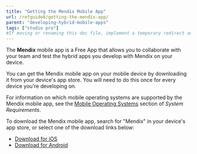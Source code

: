 ```yaml
---
title: "Getting the Mendix Mobile App"
url: /refguide8/getting-the-mendix-app/
parent: "developing-hybrid-mobile-apps"
tags: ["studio pro"]
#If moving or renaming this doc file, implement a temporary redirect and let the respective team know they should update the URL in the product. See Mapping to Products for more details.
---
```


The **Mendix** mobile app is a Free App that allows you to collaborate with your team and test the hybrid apps you develop with Mendix on your device.

You can get the Mendix mobile app on your mobile device by downloading it from your device's app store. You will need to do this once for every device you're developing on.

For information on which mobile operating systems are supported by the Mendix mobile app, see the [Mobile Operating Systems](/refguide8/system-requirements/#mobileos) section of *System Requirements*.

To download the Mendix mobile app, search for "Mendix" in your device's app store, or select one of the download links below:

* [Download for iOS](https://itunes.apple.com/app/mendix/id458058946?mt=8)
* [Download for Android](https://play.google.com/store/apps/details?id=com.mendix.SprintrMobile)
